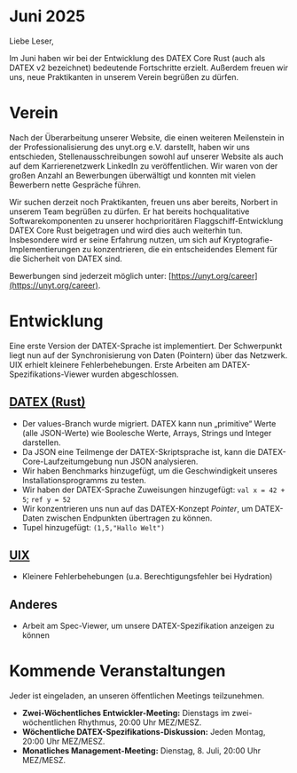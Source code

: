 # Juni 2025

Liebe Leser,

Im Juni haben wir bei der Entwicklung des DATEX Core Rust (auch als DATEX v2 bezeichnet) bedeutende Fortschritte erzielt.
Außerdem freuen wir uns, neue Praktikanten in unserem Verein begrüßen zu dürfen.

# Verein

Nach der Überarbeitung unserer Website, die einen weiteren Meilenstein in der Professionalisierung des unyt.org e.V. darstellt, haben wir uns entschieden, Stellenausschreibungen sowohl auf unserer Website als auch auf dem Karrierenetzwerk LinkedIn zu veröffentlichen. Wir waren von der großen Anzahl an Bewerbungen überwältigt und konnten mit vielen Bewerbern nette Gespräche führen.

Wir suchen derzeit noch Praktikanten, freuen uns aber bereits, Norbert in unserem Team begrüßen zu dürfen. Er hat bereits hochqualitative Softwarekomponenten zu unserer hochprioritären Flaggschiff-Entwicklung DATEX Core Rust beigetragen und wird dies auch weiterhin tun. Insbesondere wird er seine Erfahrung nutzen, um sich auf Kryptografie-Implementierungen zu konzentrieren, die ein entscheidendes Element für die Sicherheit von DATEX sind.

Bewerbungen sind jederzeit möglich unter: [https://unyt.org/career](https://unyt.org/career).

# Entwicklung
Eine erste Version der DATEX-Sprache ist implementiert. Der Schwerpunkt liegt nun auf der Synchronisierung von Daten (Pointern) über das Netzwerk.
UIX erhielt kleinere Fehlerbehebungen. Erste Arbeiten am DATEX-Spezifikations-Viewer wurden abgeschlossen.

## [DATEX (Rust)](https://github.com/unyt-org/datex-core/pulls?q=is:closed%20created:2025-06-01..2025-06-30)
* Der values-Branch wurde migriert. DATEX kann nun „primitive“ Werte (alle JSON-Werte) wie Boolesche Werte, Arrays, Strings und Integer darstellen.
* Da JSON eine Teilmenge der DATEX-Skriptsprache ist, kann die DATEX-Core-Laufzeitumgebung nun JSON analysieren.
* Wir haben Benchmarks hinzugefügt, um die Geschwindigkeit unseres Installationsprogramms zu testen.
* Wir haben der DATEX-Sprache Zuweisungen hinzugefügt: `val x = 42 + 5`; `ref y = 52`
* Wir konzentrieren uns nun auf das DATEX-Konzept _Pointer_, um DATEX-Daten zwischen Endpunkten übertragen zu können.
* Tupel hinzugefügt: `(1,5,"Hallo Welt")`

## [UIX](https://github.com/unyt-org/uix/pulls?q=is:closed%20created:2025-06-01..2025-06-30)
* Kleinere Fehlerbehebungen (u.a. Berechtigungsfehler bei Hydration)

## Anderes
* Arbeit am Spec-Viewer, um unsere DATEX-Spezifikation anzeigen zu können

# Kommende Veranstaltungen

Jeder ist eingeladen, an unseren öffentlichen Meetings teilzunehmen.

* **Zwei-Wöchentliches Entwickler-Meeting:** Dienstags im zwei-wöchentlichen Rhythmus, 20:00 Uhr MEZ/MESZ.
* **Wöchentliche DATEX-Spezifikations-Diskussion:** Jeden Montag, 20:00 Uhr MEZ/MESZ.
* **Monatliches Management-Meeting:** Dienstag, 8. Juli, 20:00 Uhr MEZ/MESZ.
